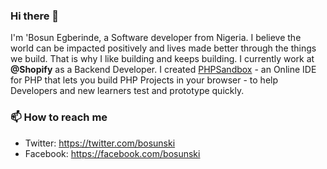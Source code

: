 ### Hi there 👋

I'm 'Bosun Egberinde, a Software developer from Nigeria. I believe the world can be impacted positively and lives made better through the things we build. That is why I like building and keeps building. I currently work at **@Shopify** as a Backend Developer. I created [PHPSandbox](https://phpsandbox.io/create) - an Online IDE for PHP that lets you build PHP Projects in your browser - to help Developers and new learners test and prototype quickly.

### 📫 How to reach me
- Twitter: https://twitter.com/bosunski
- Facebook: https://facebook.com/bosunski 

<!--
**bosunski/bosunski** is a ✨ _special_ ✨ repository because its `README.md` (this file) appears on your GitHub profile.

Here are some ideas to get you started:

- 🔭 I’m currently working on ...
- 🌱 I’m currently learning ...
- 👯 I’m looking to collaborate on ...
- 🤔 I’m looking for help with ...
- 💬 Ask me about ...
- 📫 How to reach me: ...
- 😄 Pronouns: ...
- ⚡ Fun fact: ...
-->
